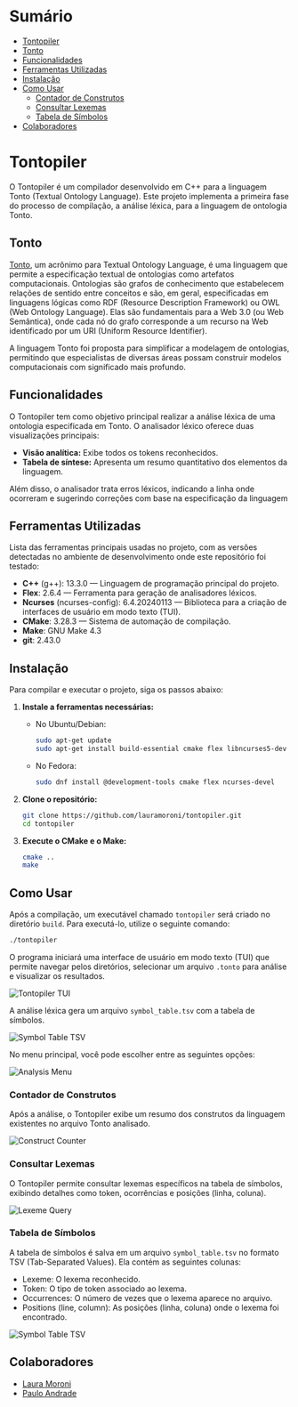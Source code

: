 # Sumário

- [Tontopiler](#tontopiler)
- [Tonto](#tonto)
- [Funcionalidades](#funcionalidades)
- [Ferramentas Utilizadas](#ferramentas-utilizadas)
- [Instalação](#instalação)
- [Como Usar](#como-usar)
  - [Contador de Construtos](#contador-de-construtos)
  - [Consultar Lexemas](#consultar-lexemas)
  - [Tabela de Símbolos](#tabela-de-símbolos)
- [Colaboradores](#colaboradores)

# Tontopiler

O Tontopiler é um compilador desenvolvido em C++ para a linguagem Tonto (Textual Ontology Language). Este projeto implementa a primeira fase do processo de compilação, a análise léxica, para a linguagem de ontologia Tonto.

## Tonto

[Tonto](https://github.com/matheuslenke/Tonto), um acrônimo para Textual Ontology Language, é uma linguagem que permite a especificação textual de ontologias como artefatos computacionais. Ontologias são grafos de conhecimento que estabelecem relações de sentido entre conceitos e são, em geral, especificadas em linguagens lógicas como RDF (Resource Description Framework) ou OWL (Web Ontology Language). Elas são fundamentais para a Web 3.0 (ou Web Semântica), onde cada nó do grafo corresponde a um recurso na Web identificado por um URI (Uniform Resource Identifier).

A linguagem Tonto foi proposta para simplificar a modelagem de ontologias, permitindo que especialistas de diversas áreas possam construir modelos computacionais com significado mais profundo. 

## Funcionalidades

O Tontopiler tem como objetivo principal realizar a análise léxica de uma ontologia especificada em Tonto. O analisador léxico oferece duas visualizações principais:

  * **Visão analítica:** Exibe todos os tokens reconhecidos.
  * **Tabela de síntese:** Apresenta um resumo quantitativo dos elementos da linguagem.

Além disso, o analisador trata erros léxicos, indicando a linha onde ocorreram e sugerindo correções com base na especificação da linguagem

## Ferramentas Utilizadas

Lista das ferramentas principais usadas no projeto, com as versões detectadas no ambiente de desenvolvimento onde este repositório foi testado:

- **C++** (g++): 13.3.0 — Linguagem de programação principal do projeto.
- **Flex**: 2.6.4 — Ferramenta para geração de analisadores léxicos.
- **Ncurses** (ncurses-config): 6.4.20240113 — Biblioteca para a criação de interfaces de usuário em modo texto (TUI).
- **CMake**: 3.28.3 — Sistema de automação de compilação.
- **Make**: GNU Make 4.3
- **git**: 2.43.0

## Instalação

Para compilar e executar o projeto, siga os passos abaixo:

1.  **Instale a ferramentas necessárias:**

    - No Ubuntu/Debian:

      ```bash
      sudo apt-get update
      sudo apt-get install build-essential cmake flex libncurses5-dev
      ```

    - No Fedora:

      ```bash
      sudo dnf install @development-tools cmake flex ncurses-devel
      ```

2.  **Clone o repositório:**

    ```bash
    git clone https://github.com/lauramoroni/tontopiler.git
    cd tontopiler
    ```

3.  **Execute o CMake e o Make:**

    ```bash
    cmake ..
    make
    ```

## Como Usar

Após a compilação, um executável chamado `tontopiler` será criado no diretório `build`. Para executá-lo, utilize o seguinte comando:

```bash
./tontopiler
```

O programa iniciará uma interface de usuário em modo texto (TUI) que permite navegar pelos diretórios, selecionar um arquivo `.tonto` para análise e visualizar os resultados. 

![Tontopiler TUI](docs/tontopiler_tui.png)

A análise léxica gera um arquivo `symbol_table.tsv` com a tabela de símbolos.

![Symbol Table TSV](docs/lexical_analysis_status.png)

No menu principal, você pode escolher entre as seguintes opções:

![Analysis Menu](docs/analysis_menu.png)

### Contador de Construtos

Após a análise, o Tontopiler exibe um resumo dos construtos da linguagem existentes no arquivo Tonto analisado.

![Construct Counter](docs/construct_counter.png)

### Consultar Lexemas

O Tontopiler permite consultar lexemas específicos na tabela de símbolos, exibindo detalhes como token, ocorrências e posições (linha, coluna).

![Lexeme Query](docs/lexeme_query.png)

### Tabela de Símbolos

A tabela de símbolos é salva em um arquivo `symbol_table.tsv` no formato TSV (Tab-Separated Values). Ela contém as seguintes colunas:
- Lexeme: O lexema reconhecido.
- Token: O tipo de token associado ao lexema.
- Occurrences: O número de vezes que o lexema aparece no arquivo.
- Positions (line, column): As posições (linha, coluna) onde o lexema foi encontrado.

![Symbol Table TSV](docs/symbol_table_tsv.gif)

## Colaboradores

- [Laura Moroni](https://github.com/lauramoroni)
- [Paulo Andrade](https://github.com/andrade-paulo)